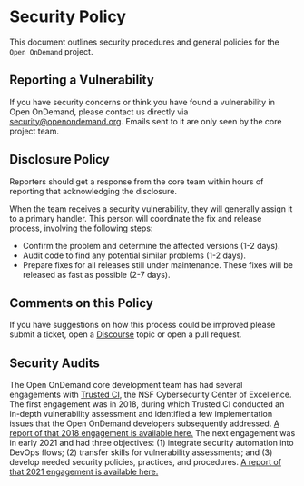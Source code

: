 # Security Policy

This document outlines security procedures and general policies for the `Open OnDemand`
project.

## Reporting a Vulnerability

If you have security concerns or think you have found a vulnerability in Open OnDemand,
please contact us directly via [security@openondemand.org](mailto:security@openondemand.org).
Emails sent to it are only seen by the core project team.

## Disclosure Policy

Reporters should get a response from the core team within hours of reporting that
acknowledging the disclosure.
    
When the team receives a security vulnerability, they will generally assign it 
to a primary handler. This person will coordinate the fix and release process,
involving the following steps:

  * Confirm the problem and determine the affected versions (1-2 days).
  * Audit code to find any potential similar problems (1-2 days).
  * Prepare fixes for all releases still under maintenance. These fixes will be
    released as fast as possible (2-7 days).

## Comments on this Policy

If you have suggestions on how this process could be improved please submit 
a ticket, open a [Discourse](https://discourse.openondemand.org/) topic or open a pull request.

## Security Audits

The Open OnDemand core development team has had several engagements with [Trusted CI](https://trustedci.org/), the NSF Cybersecurity Center of Excellence. The first engagement was in 2018, during which Trusted CI conducted an in-depth vulnerability assessment and identified a few implementation issues that the Open OnDemand developers subsequently addressed.  [A report of that 2018 engagement is available here.](https://openondemand.org/trustedci-2018) The next engagement was in early 2021 and had three objectives: (1) integrate security automation into DevOps flows; (2) transfer skills for vulnerability assessments; and (3) develop needed security policies, practices, and procedures.  [A report of that 2021 engagement is available here.](https://openondemand.org/trustedci) 
